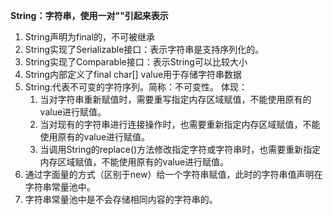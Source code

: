 **String：字符串，使用一对""引起来表示**
1. String声明为final的，不可被继承
2. String实现了Serializable接口：表示字符串是支持序列化的。
3. String实现了Comparable接口：表示String可以比较大小
4. String内部定义了final char[] value用于存储字符串数据
5. String:代表不可变的字符序列。简称：不可变性。 体现：
    1. 当对字符串重新赋值时，需要重写指定内存区域赋值，不能使用原有的value进行赋值。
    2. 当对现有的字符串进行连接操作时，也需要重新指定内存区域赋值，不能使用原有的value进行赋值。
    3. 当调用String的replace()方法修改指定字符或字符串时，也需要重新指定内存区域赋值，不能使用原有的value进行赋值。
6. 通过字面量的方式（区别于new）给一个字符串赋值，此时的字符串值声明在字符串常量池中。
7. 字符串常量池中是不会存储相同内容的字符串的。

